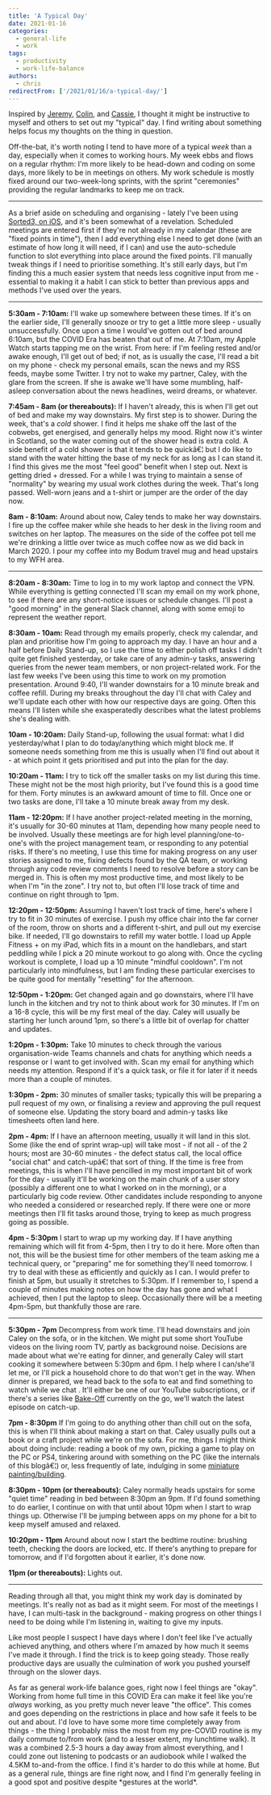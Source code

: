 ```yaml
---
title: 'A Typical Day'
date: 2021-01-16
categories:
  - general-life
  - work
tags:
  - productivity
  - work-life-balance
authors:
  - chris
redirectFrom: ['/2021/01/16/a-typical-day/']
---
```


Inspired by [Jeremy](https://adactio.com/journal/17750), [Colin](http://cdevroe.com/2021/01/07/my-typical-day/), and [Cassie](https://www.cassie.codes/posts/my-typical-day/), I thought it might be instructive to myself and others to set out my "typical" day. I find writing about something helps focus my thoughts on the thing in question.

Off-the-bat, it's worth noting I tend to have more of a typical _week_ than a day, especially when it comes to working hours. My week ebbs and flows on a regular rhythm: I'm more likely to be head-down and coding on some days, more likely to be in meetings on others. My work schedule is mostly fixed around our two-week-long sprints, with the sprint "ceremonies" providing the regular landmarks to keep me on track.

---

As a brief aside on scheduling and organising - lately I've been using [Sorted3, on iOS](https://www.sortedapp.com/), and it's been somewhat of a revelation. Scheduled meetings are entered first if they're not already in my calendar (these are "fixed points in time"), then I add everything else I need to get done (with an estimate of how long it will need, if I can) and use the auto-schedule function to slot everything into place around the fixed points. I'll manually tweak things if I need to prioritise something. It's still early days, but I'm finding this a much easier system that needs less cognitive input from me - essential to making it a habit I can stick to better than previous apps and methods I've used over the years.

---

**5:30am - 7:10am:** I'll wake up somewhere between these times. If it's on the earlier side, I'll generally snooze or try to get a little more sleep - usually unsuccessfully. Once upon a time I would've gotten out of bed around 6:10am, but the COVID Era has beaten that out of me. At 7:10am, my Apple Watch starts tapping me on the wrist. From here: if I'm feeling rested and/or awake enough, I'll get out of bed; if not, as is usually the case, I'll read a bit on my phone - check my personal emails, scan the news and my RSS feeds, maybe some Twitter. I try not to wake my partner, Caley, with the glare from the screen. If she is awake we'll have some mumbling, half-asleep conversation about the news headlines, weird dreams, or whatever.

**7:45am - 8am (or thereabouts):** If I haven't already, this is when I'll get out of bed and make my way downstairs. My first step is to shower. During the week, that's a _cold_ shower. I find it helps me shake off the last of the cobwebs, get energised, and generally helps my mood. Right now it's winter in Scotland, so the water coming out of the shower head is extra cold. A side benefit of a cold shower is that it tends to be quickâ€¦ but I do like to stand with the water hitting the base of my neck for as long as I can stand it. I find this gives me the most "feel good" benefit when I step out. Next is getting dried + dressed. For a while I was trying to maintain a sense of "normality" by wearing my usual work clothes during the week. That's long passed. Well-worn jeans and a t-shirt or jumper are the order of the day now.

**8am - 8:10am:** Around about now, Caley tends to make her way downstairs. I fire up the coffee maker while she heads to her desk in the living room and switches on her laptop. The measures on the side of the coffee pot tell me we're drinking a little over twice as much coffee now as we did back in March 2020. I pour my coffee into my Bodum travel mug and head upstairs to my WFH area.

---

**8:20am - 8:30am:** Time to log in to my work laptop and connect the VPN. While everything is getting connected I'll scan my email on my work phone, to see if there are any short-notice issues or schedule changes. I'll post a "good morning" in the general Slack channel, along with some emoji to represent the weather report.

**8:30am - 10am:** Read through my emails properly, check my calendar, and plan and prioritise how I'm going to approach my day. I have an hour and a half before Daily Stand-up, so I use the time to either polish off tasks I didn't quite get finished yesterday, or take care of any admin-y tasks, answering queries from the newer team members, or non project-related work. For the last few weeks I've been using this time to work on my promotion presentation. Around 9:40, I'll wander downstairs for a 10 minute break and coffee refill. During my breaks throughout the day I'll chat with Caley and we'll update each other with how our respective days are going. Often this means I'll listen while she exasperatedly describes what the latest problems she's dealing with.

**10am - 10:20am:** Daily Stand-up, following the usual format: what I did yesterday/what I plan to do today/anything which might block me. If someone needs something from me this is usually when I'll find out about it - at which point it gets prioritised and put into the plan for the day.

**10:20am - 11am:** I try to tick off the smaller tasks on my list during this time. These might not be the most high priority, but I've found this is a good time for them. Forty minutes is an awkward amount of time to fill. Once one or two tasks are done, I'll take a 10 minute break away from my desk.

**11am - 12:20pm:** If I have another project-related meeting in the morning, it's usually for 30-60 minutes at 11am, depending how many people need to be involved. Usually these meetings are for high level planning/one-to-one's with the project management team, or responding to any potential risks. If there's no meeting, I use this time for making progress on any user stories assigned to me, fixing defects found by the QA team, or working through any code review comments I need to resolve before a story can be merged in. This is often my most productive time, and most likely to be when I'm "in the zone". I try not to, but often I'll lose track of time and continue on right through to 1pm.

**12:20pm - 12:50pm:** Assuming I haven't lost track of time, here's where I try to fit in 30 minutes of exercise. I push my office chair into the far corner of the room, throw on shorts and a different t-shirt, and pull out my exercise bike. If needed, I'll go downstairs to refill my water bottle. I load up Apple Fitness + on my iPad, which fits in a mount on the handlebars, and start peddling while I pick a 20 minute workout to go along with. Once the cycling workout is complete, I load up a 10 minute "mindful cooldown". I'm not particularly into mindfulness, but I am finding these particular exercises to be quite good for mentally "resetting" for the afternoon.

**12:50pm - 1:20pm:** Get changed again and go downstairs, where I'll have lunch in the kitchen and try not to think about work for 30 minutes. If I'm on a 16-8 cycle, this will be my first meal of the day. Caley will usually be starting her lunch around 1pm, so there's a little bit of overlap for chatter and updates.

**1:20pm - 1:30pm:** Take 10 minutes to check through the various organisation-wide Teams channels and chats for anything which needs a response or I want to get involved with. Scan my email for anything which needs my attention. Respond if it's a quick task, or file it for later if it needs more than a couple of minutes.

**1:30pm - 2pm:** 30 minutes of smaller tasks; typically this will be preparing a pull request of my own, or finalising a review and approving the pull request of someone else. Updating the story board and admin-y tasks like timesheets often land here.

**2pm - 4pm:** If I have an afternoon meeting, usually it will land in this slot. Some (like the end of sprint wrap-up) will take most - if not all - of the 2 hours; most are 30-60 minutes - the defect status call, the local office "social chat" and catch-upâ€¦ that sort of thing. If the time is free from meetings, this is when I'll have pencilled in my most important bit of work for the day - usually it'll be working on the main chunk of a user story (possibly a different one to what I worked on in the morning), or a particularly big code review. Other candidates include responding to anyone who needed a considered or researched reply. If there were one or more meetings then I'll fit tasks around those, trying to keep as much progress going as possible.

**4pm - 5:30pm** I start to wrap up my working day. If I have anything remaining which will fit from 4-5pm, then I try to do it here. More often than not, this will be the busiest time for other members of the team asking me a technical query, or "preparing" me for something they'll need tomorrow. I try to deal with these as efficiently and quickly as I can. I would prefer to finish at 5pm, but usually it stretches to 5:30pm. If I remember to, I spend a couple of minutes making notes on how the day has gone and what I achieved, then I put the laptop to sleep. Occasionally there will be a meeting 4pm-5pm, but thankfully those are rare.

---

**5:30pm - 7pm** Decompress from work time. I'll head downstairs and join Caley on the sofa, or in the kitchen. We might put some short YouTube videos on the living room TV, partly as background noise. Decisions are made about what we're eating for dinner, and generally Caley will start cooking it somewhere between 5:30pm and 6pm. I help where I can/she'll let me, or I'll pick a household chore to do that won't get in the way. When dinner is prepared, we head back to the sofa to eat and find something to watch while we chat . It'll either be one of our YouTube subscriptions, or if there's a series like [Bake-Off](https://thegreatbritishbakeoff.co.uk/) currently on the go, we'll watch the latest episode on catch-up.

**7pm - 8:30pm** If I'm going to do anything other than chill out on the sofa, this is when I'll think about making a start on that. Caley usually pulls out a book or a craft project while we're on the sofa. For me, things I might think about doing include: reading a book of my own, picking a game to play on the PC or PS4, tinkering around with something on the PC (like the internals of this blogâ€¦) or, less frequently of late, indulging in some [miniature painting/building](https://www.games-workshop.com/).

**8:30pm - 10pm (or thereabouts):** Caley normally heads upstairs for some "quiet time" reading in bed between 8:30pm an 9pm. If I'd found something to do earlier, I continue on with that until about 10pm when I start to wrap things up. Otherwise I'll be jumping between apps on my phone for a bit to keep myself amused and relaxed.

**10:20pm - 11pm** Around about now I start the bedtime routine: brushing teeth, checking the doors are locked, etc. If there's anything to prepare for tomorrow, and if I'd forgotten about it earlier, it's done now.

**11pm (or thereabouts):** Lights out.

---

Reading through all that, you might think my work day is dominated by meetings. It's really not as bad as it might seem. For most of the meetings I have, I can multi-task in the background - making progress on other things I need to be doing while I'm listening in, waiting to give my inputs.

Like most people I suspect I have days where I don't feel like I've actually achieved anything, and others where I'm amazed by how much it seems I've made it through. I find the trick is to keep going steady. Those really productive days are usually the culmination of work you pushed yourself through on the slower days.

As far as general work-life balance goes, right now I feel things are "okay". Working from home full time in this COVID Era can make it feel like you're _always_ working, as you pretty much never leave "the office". This comes and goes depending on the restrictions in place and how safe it feels to be out and about. I'd love to have some more time completely away from things - the thing I probably miss the most from my pre-COVID routine is my daily commute to/from work (and to a lesser extent, my lunchtime walk). It was a combined 2.5-3 hours a day away from almost everything, and I could zone out listening to podcasts or an audiobook while I walked the 4.5KM to-and-from the office. I find it's harder to do this while at home. But as a general rule, things are fine right now, and I find I'm generally feeling in a good spot and positive despite \*gestures at the world\*.
